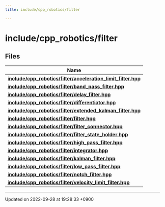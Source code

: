```yaml
---
title: include/cpp_robotics/filter

---
```


# include/cpp_robotics/filter



## Files

| Name           |
| -------------- |
| **[include/cpp_robotics/filter/acceleration_limit_filter.hpp](/cpp_robotics/doxybook/Files/acceleration__limit__filter_8hpp/#file-acceleration-limit-filter.hpp)**  |
| **[include/cpp_robotics/filter/band_pass_filter.hpp](/cpp_robotics/doxybook/Files/band__pass__filter_8hpp/#file-band-pass-filter.hpp)**  |
| **[include/cpp_robotics/filter/delay_filter.hpp](/cpp_robotics/doxybook/Files/delay__filter_8hpp/#file-delay-filter.hpp)**  |
| **[include/cpp_robotics/filter/differentiator.hpp](/cpp_robotics/doxybook/Files/differentiator_8hpp/#file-differentiator.hpp)**  |
| **[include/cpp_robotics/filter/extended_kalman_filter.hpp](/cpp_robotics/doxybook/Files/extended__kalman__filter_8hpp/#file-extended-kalman-filter.hpp)**  |
| **[include/cpp_robotics/filter/filter.hpp](/cpp_robotics/doxybook/Files/filter_8hpp/#file-filter.hpp)**  |
| **[include/cpp_robotics/filter/filter_connector.hpp](/cpp_robotics/doxybook/Files/filter__connector_8hpp/#file-filter-connector.hpp)**  |
| **[include/cpp_robotics/filter/filter_state_holder.hpp](/cpp_robotics/doxybook/Files/filter__state__holder_8hpp/#file-filter-state-holder.hpp)**  |
| **[include/cpp_robotics/filter/high_pass_filter.hpp](/cpp_robotics/doxybook/Files/high__pass__filter_8hpp/#file-high-pass-filter.hpp)**  |
| **[include/cpp_robotics/filter/integrator.hpp](/cpp_robotics/doxybook/Files/integrator_8hpp/#file-integrator.hpp)**  |
| **[include/cpp_robotics/filter/kalman_filter.hpp](/cpp_robotics/doxybook/Files/kalman__filter_8hpp/#file-kalman-filter.hpp)**  |
| **[include/cpp_robotics/filter/low_pass_filter.hpp](/cpp_robotics/doxybook/Files/low__pass__filter_8hpp/#file-low-pass-filter.hpp)**  |
| **[include/cpp_robotics/filter/notch_filter.hpp](/cpp_robotics/doxybook/Files/notch__filter_8hpp/#file-notch-filter.hpp)**  |
| **[include/cpp_robotics/filter/velocity_limit_filter.hpp](/cpp_robotics/doxybook/Files/velocity__limit__filter_8hpp/#file-velocity-limit-filter.hpp)**  |






-------------------------------

Updated on 2022-09-28 at 19:28:33 +0900
